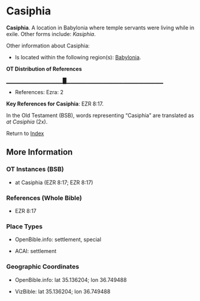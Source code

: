 # Casiphia
**Casiphia**. 
A location in Babylonia where temple servants were living while in exile. 
Other forms include: 
*Kasiphia*. 




Other information about Casiphia:


* Is located within the following region(s): 
[Babylonia](Babylonia.md). 


**OT Distribution of References**

▁▁▁▁▁▁▁▁▁▁▁▁▁▁█▁▁▁▁▁▁▁▁▁▁▁▁▁▁▁▁▁▁▁▁▁▁▁▁
* References: Ezra: 2



**Key References for Casiphia**: 
EZR 8:17. 


In the Old Testament (BSB), words representing “Casiphia” are translated as 
*at Casiphia* (2x). 




Return to [Index](00-Index.md)

## More Information

### OT Instances (BSB)

* at Casiphia (EZR 8:17; EZR 8:17)



### References (Whole Bible)

* EZR 8:17


### Place Types

* OpenBible.info: settlement, special

* ACAI: settlement



### Geographic Coordinates

* OpenBible.info: lat 35.136204; lon 36.749488

* VizBible: lat 35.136204; lon 36.749488




